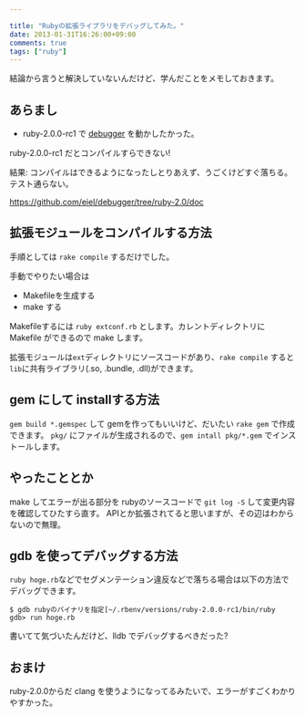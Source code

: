 ```yaml
---

title: "Rubyの拡張ライブラリをデバッグしてみた。"
date: 2013-01-31T16:26:00+09:00
comments: true
tags: ["ruby"]
---
```


結論から言うと解決していないんだけど、学んだことをメモしておきます。


## あらまし

* ruby-2.0.0-rc1 で [debugger](https://github.com/cldwalker/debugger) を動かしたかった。

ruby-2.0.0-rc1 だとコンパイルすらできない!

結果: コンパイルはできるようになったしとりあえず、うごくけどすぐ落ちる。テスト通らない。

https://github.com/eiel/debugger/tree/ruby-2.0/doc


## 拡張モジュールをコンパイルする方法

手順としては `rake compile` するだけでした。

手動でやりたい場合は
* Makefileを生成する
* make する

Makefileするには `ruby extconf.rb` とします。カレントディレクトリに Makefile ができるので make します。

拡張モジュールは`ext`ディレクトリにソースコードがあり、`rake compile` すると `lib`に共有ライブラリ(.so, .bundle, .dll)ができます。


## gem にして installする方法

`gem build *.gemspec` して gemを作ってもいいけど、だいたい `rake gem` で作成できます。
`pkg/` にファイルが生成されるので、`gem intall pkg/*.gem` でインストールします。


## やったこととか

make してエラーが出る部分を rubyのソースコードで `git log -S` して変更内容を確認してひたすら直す。
APIとか拡張されてると思いますが、その辺はわからないので無理。


## gdb を使ってデバッグする方法

`ruby hoge.rb`などでセグメンテーション違反などで落ちる場合は以下の方法でデバッグできます。

```
$ gdb rubyのバイナリを指定[~/.rbenv/versions/ruby-2.0.0-rc1/bin/ruby
gdb> run hoge.rb
```

書いてて気づいたんだけど、lldb でデバッグするべきだった?

## おまけ

ruby-2.0.0からだ clang を使うようになってるみたいで、エラーがすごくわかりやすかった。
